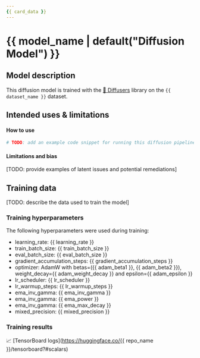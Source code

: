 ```yaml
---
{{ card_data }}
---
```


<!-- This model card has been generated automatically according to the information the training script had access to. You
should probably proofread and complete it, then remove this comment. -->

# {{ model_name | default("Diffusion Model") }}

## Model description

This diffusion model is trained with the [🤗 Diffusers](https://github.com/huggingface/diffusers) library
on the `{{ dataset_name }}` dataset.

## Intended uses & limitations

#### How to use

```python
# TODO: add an example code snippet for running this diffusion pipeline
```

#### Limitations and bias

[TODO: provide examples of latent issues and potential remediations]

## Training data

[TODO: describe the data used to train the model]

### Training hyperparameters

The following hyperparameters were used during training:
- learning_rate: {{ learning_rate }}
- train_batch_size: {{ train_batch_size }}
- eval_batch_size: {{ eval_batch_size }}
- gradient_accumulation_steps: {{ gradient_accumulation_steps }}
- optimizer: AdamW with betas=({{ adam_beta1 }}, {{ adam_beta2 }}), weight_decay={{ adam_weight_decay }} and epsilon={{ adam_epsilon }}
- lr_scheduler: {{ lr_scheduler }}
- lr_warmup_steps: {{ lr_warmup_steps }}
- ema_inv_gamma: {{ ema_inv_gamma }}
- ema_inv_gamma: {{ ema_power }}
- ema_inv_gamma: {{ ema_max_decay }}
- mixed_precision: {{ mixed_precision }}

### Training results

📈 [TensorBoard logs](https://huggingface.co/{{ repo_name }}/tensorboard?#scalars)
